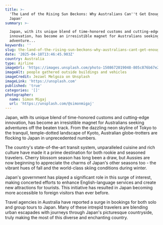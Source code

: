 ```yaml
---
title: >-
  'The Land of the Rising Sun Beckons: Why Australians Can''t Get Enough of
  Japan'
summary: >-

  Japan, with its unique blend of time-honored customs and cutting-edge
  innovation, has become an irresistible magnet for Australians seeking
  adventure...
keywords: ''
slug: the-land-of-the-rising-sun-beckons-why-australians-cant-get-enough-of-japan
date: '2025-04-18T13:46:45.903Z'
country: Australia
type: Airline
imageUrl: 'https://images.unsplash.com/photo-1508672019048-805c876b67e2'
imageAlt: people gathered outside buildings and vehicles
imageCredit: Jezael Melgoza on Unsplash
imageLink: 'https://unsplash.com'
published: 'true'
categories: '[]'
photographer:
  name: Simon Migaj
  url: 'https://unsplash.com/@simonmigaj'
---
```








Japan, with its unique blend of time-honored customs and cutting-edge innovation, has become an irresistible magnet for Australians seeking adventures off the beaten track. From the dazzling neon skyline of Tokyo to the tranquil, temple-dotted landscape of Kyoto, Australian globe-trotters are flocking to Japan in unprecedented numbers.

The country's state-of-the-art transit system, unparalleled cuisine and rich culture have made it a prime destination for both rookie and seasoned travelers. Cherry blossom season has long been a draw, but Aussies are now beginning to appreciate the charms of Japan's other seasons too - the vibrant hues of fall and the world-class skiing conditions during winter.

Japan's government has played a significant role in this surge of interest, making concerted efforts to enhance English-language services and create new attractions for tourists. This initiative has resulted in Japan becoming more accessible to foreign visitors than ever before.

Travel agencies in Australia have reported a surge in bookings for both solo and group tours to Japan. Many of these intrepid travelers are blending urban escapades with journeys through Japan's picturesque countryside, truly making the most of this diverse and enchanting country.
